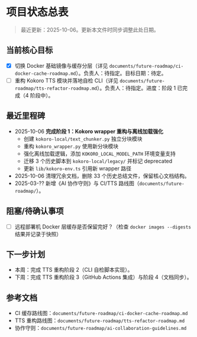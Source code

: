 # 项目状态总表

> 最近更新：2025-10-06。更新本文件时同步调整此处日期。

## 当前核心目标
- [x] 切换 Docker 基础镜像与缓存分层（详见 `documents/future-roadmap/ci-docker-cache-roadmap.md`）。负责人：待指定。目标日期：待定。
- [ ] 重构 Kokoro TTS 模块并落地自检 CLI（详见 `documents/future-roadmap/tts-refactor-roadmap.md`）。负责人：待指定。进度：阶段 1 已完成（4 阶段中）。

## 最近里程碑
- 2025-10-06 **完成阶段 1：Kokoro wrapper 重构与离线加载强化**
  - 创建 `kokoro-local/text_chunker.py` 独立分块模块
  - 重构 `kokoro_wrapper.py` 使用新分块模块
  - 强化离线加载逻辑，添加 `KOKORO_LOCAL_MODEL_PATH` 环境变量支持
  - 迁移 3 个历史脚本到 `kokoro-local/legacy/` 并标记 deprecated
  - 更新 `lib/kokoro-env.ts` 引用新 wrapper 路径
- 2025-10-06 清理冗余文档，删除 33 个历史总结文件，保留核心文档结构。
- 2025-03-?? 新增《AI 协作守则》与 CI/TTS 路线图（`documents/future-roadmap/`）。

## 阻塞/待确认事项
- [ ] 远程部署机 Docker 层缓存是否保留完好？（检查 `docker images --digests` 结果并记录于快照）

## 下一步计划
- 本周：完成 TTS 重构阶段 2（CLI 自检脚本实现）。
- 下周：完成 TTS 重构阶段 3（GitHub Actions 集成）与阶段 4（文档同步）。

## 参考文档
- CI 缓存路线图：`documents/future-roadmap/ci-docker-cache-roadmap.md`
- TTS 重构路线图：`documents/future-roadmap/tts-refactor-roadmap.md`
- 协作守则：`documents/future-roadmap/ai-collaboration-guidelines.md`

